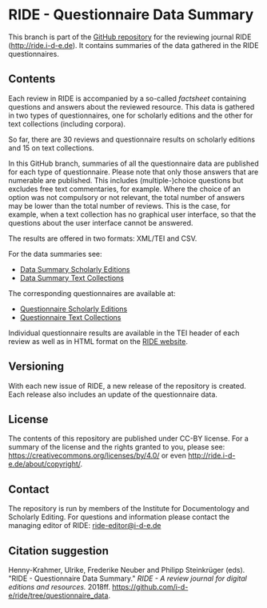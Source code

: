 # RIDE - Questionnaire Data Summary

This branch is part of the [GitHub repository](https://github.com/i-d-e/ride) for the reviewing journal RIDE (http://ride.i-d-e.de). It contains summaries of the data gathered in the RIDE questionnaires.

## Contents
Each review in RIDE is accompanied by a so-called *factsheet* containing questions and answers about the reviewed resource. This data is gathered in two types of questionnaires, one for scholarly editions and the other for text collections (including corpora). 

So far, there are 30 reviews and questionnaire results on scholarly editions and 15 on text collections.

In this GitHub branch, summaries of all the questionnaire data are published for each type of questionnaire. Please note that only those answers that are numerable are published. This includes (multiple-)choice questions but excludes free text commentaries, for example. Where the choice of an option was not compulsory or not relevant, the total number of answers may be lower than the total number of reviews. This is the case, for example, when a text collection has no graphical user interface, so that the questions about the user interface cannot be answered.

The results are offered in two formats: XML/TEI and CSV.

For the data summaries see:
* [Data Summary Scholarly Editions](scholarly_editions)
* [Data Summary Text Collections](text_collections)

The corresponding questionnaires are available at:
* [Questionnaire Scholarly Editions](https://ride.i-d-e.de/data/questionnaire/)
* [Questionnaire Text Collections](https://ride.i-d-e.de/data/questionnaire-text-collections/)

Individual questionnaire results are available in the TEI header of each review as well as in HTML format on the [RIDE website](https://ride.i-d-e.de/).

## Versioning
With each new issue of RIDE, a new release of the repository is created. Each release also includes an update of the questionnaire data.

## License
The contents of this repository are published under CC-BY license. For a summary of the license and the rights granted to you, please see: https://creativecommons.org/licenses/by/4.0/ or even http://ride.i-d-e.de/about/copyright/.

## Contact
The repository is run by members of the Institute for Documentology and Scholarly Editing. For questions and information please contact the managing editor of RIDE: ride-editor@i-d-e.de

## Citation suggestion
Henny-Krahmer, Ulrike, Frederike Neuber and Philipp Steinkrüger (eds). "RIDE - Questionnaire Data Summary." *RIDE - A review journal for digital editions and resources.* 2018ff. https://github.com/i-d-e/ride/tree/questionnaire_data.

